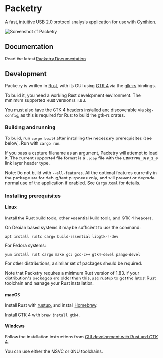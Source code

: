 # Packetry

A fast, intuitive USB 2.0 protocol analysis application for use with [Cynthion](https://greatscottgadgets.com/cynthion/).

![Screenshot of Packetry](screenshot.png)

## Documentation

Read the latest [Packetry Documentation](https://packetry.readthedocs.io/).

## Development

Packetry is written in [Rust](https://rust-lang.org/), with its GUI using [GTK 4](https://gtk.org) via the [gtk-rs](https://gtk-rs.org/) bindings.

To build it, you need a working Rust development environment. The minimum supported Rust version is 1.83.

You must also have the GTK 4 headers installed and discoverable via `pkg-config`, as this is required for Rust to build the gtk-rs crates.

### Building and running

To build, run `cargo build` after installing the necessary prerequisites (see below). Run with `cargo run`.

If you pass a capture filename as an argument, Packetry will attempt to load it. The current supported file format is a `.pcap` file with the `LINKTYPE_USB_2_0` link layer header type.

Note: Do not build with `--all-features`. All the optional features currently in the package are for debug/test purposes only, and will prevent or degrade normal use of the application if enabled. See `Cargo.toml` for details.

### Installing prerequisites

#### Linux

Install the Rust build tools, other essential build tools, and GTK 4 headers.

On Debian based systems it may be sufficient to use the command:

`apt install rustc cargo build-essential libgtk-4-dev`

For Fedora systems:

`yum install rust cargo make gcc gcc-c++ gtk4-devel pango-devel`

For other distributions, a similar set of packages should be required.

Note that Packetry requires a minimum Rust version of 1.83. If your distribution's packages are older than this, use [rustup](https://rustup.rs/) to get the latest Rust toolchain and manage your Rust installation.

#### macOS

Install Rust with [rustup](https://rustup.rs/), and install [Homebrew](https://brew.sh/).

Install GTK 4 with `brew install gtk4`.

#### Windows

Follow the installation instructions from [GUI development with Rust and GTK 4](https://gtk-rs.org/gtk4-rs/stable/latest/book/installation_windows.html).

You can use either the MSVC or GNU toolchains.
